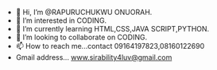 - 👋 Hi, I’m @RAPURUCHUKWU ONUORAH.
- 👀 I’m interested in CODING.
- 🌱 I’m currently learning HTML,CSS,JAVA SCRIPT,PYTHON.
- 💞️ I’m looking to collaborate on CODING.
- 📫 How to reach me...contact 09164197823,08160122690
- Gmail address... www.sirability4luv@gmail.com
<!---
RAPURUCHUKWU/RAPURUCHUKWU is a ✨ special ✨ repository because its `README.md` (this file) appears on your GitHub profile.
You can click the Preview link to take a look at your changes.
--->
